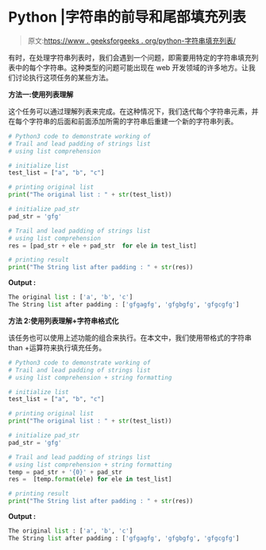 # Python |字符串的前导和尾部填充列表

> 原文:[https://www . geeksforgeeks . org/python-字符串填充列表/](https://www.geeksforgeeks.org/python-lead-and-trail-padding-of-strings-list/)

有时，在处理字符串列表时，我们会遇到一个问题，即需要用特定的字符串填充列表中的每个字符串。这种类型的问题可能出现在 web 开发领域的许多地方。让我们讨论执行这项任务的某些方法。

**方法一:使用列表理解**

这个任务可以通过理解列表来完成。在这种情况下，我们迭代每个字符串元素，并在每个字符串的后面和前面添加所需的字符串后重建一个新的字符串列表。

```py
# Python3 code to demonstrate working of
# Trail and lead padding of strings list
# using list comprehension

# initialize list 
test_list = ["a", "b", "c"]

# printing original list 
print("The original list : " + str(test_list))

# initialize pad_str
pad_str = 'gfg'

# Trail and lead padding of strings list
# using list comprehension
res = [pad_str + ele + pad_str  for ele in test_list]

# printing result
print("The String list after padding : " + str(res))
```

**Output :**

```py
The original list : ['a', 'b', 'c']
The String list after padding : ['gfgagfg', 'gfgbgfg', 'gfgcgfg']

```

**方法 2:使用列表理解+字符串格式化**

该任务也可以使用上述功能的组合来执行。在本文中，我们使用带格式的字符串 than +运算符来执行填充任务。

```py
# Python3 code to demonstrate working of
# Trail and lead padding of strings list
# using list comprehension + string formatting

# initialize list 
test_list = ["a", "b", "c"]

# printing original list 
print("The original list : " + str(test_list))

# initialize pad_str
pad_str = 'gfg'

# Trail and lead padding of strings list
# using list comprehension + string formatting
temp = pad_str + '{0}' + pad_str
res =  [temp.format(ele) for ele in test_list]

# printing result
print("The String list after padding : " + str(res))
```

**Output :**

```py
The original list : ['a', 'b', 'c']
The String list after padding : ['gfgagfg', 'gfgbgfg', 'gfgcgfg']

```